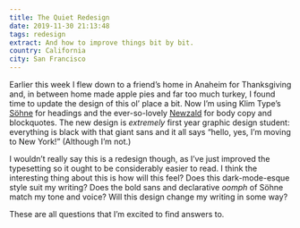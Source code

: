 ```yaml
---
title: The Quiet Redesign
date: 2019-11-30 21:13:48
tags: redesign
extract: And how to improve things bit by bit.
country: California
city: San Francisco
---
```


Earlier this week I flew down to a friend’s home in Anaheim for Thanksgiving and, in between home made apple pies and far too much turkey, I found time to update the design of this ol’ place a bit. Now I’m using Klim Type’s [Söhne](https://klim.co.nz/collections/soehne/) for headings and the ever-so-lovely [Newzald](https://klim.co.nz/retail-fonts/newzald/) for body copy and blockquotes. The new design is _extremely_ first year graphic design student: everything is black with that giant sans and it all says “hello, yes, I’m moving to New York!” (Although I’m not.)

I wouldn’t really say this is a redesign though, as I’ve just improved the typesetting so it ought to be considerably easier to read. I think the interesting thing about this is how will this feel? Does this dark-mode-esque style suit my writing? Does the bold sans and declarative _oomph_ of Söhne match my tone and voice? Will this design change my writing in some way?

These are all questions that I’m excited to find answers to.
